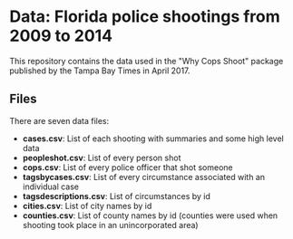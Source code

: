 # Data: Florida police shootings from 2009 to 2014

This repository contains the data used in the "Why Cops Shoot" package published by the Tampa Bay Times in April 2017.

## Files

There are seven data files:

- **cases.csv**: List of each shooting with summaries and some high level data
- **peopleshot.csv**: List of every person shot
- **cops.csv**: List of every police officer that shot someone
- **tagsbycases.csv**: List of every circumstance associated with an individual case
- **tagsdescriptions.csv**: List of circumstances by id
- **cities.csv**: List of city names by id
- **counties.csv**: List of county names by id (counties were used when shooting took place in an unincorporated area)
